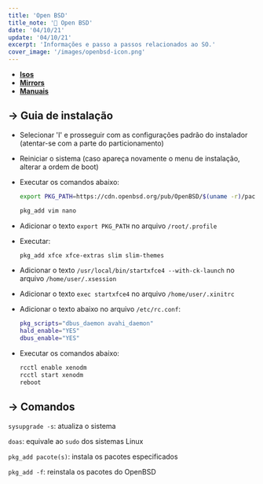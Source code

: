 ```yaml
---
title: 'Open BSD'
title_note: '🐡 Open BSD'
date: '04/10/21'
update: '04/10/21'
excerpt: 'Informações e passo a passos relacionados ao SO.'
cover_image: '/images/openbsd-icon.png'
---
```


- **[Isos](https://www.openbsd.org/faq/faq4.html#Download)**
- **[Mirrors](https://www.openbsd.org/ftp.html)**
- **[Manuais](https://man.openbsd.org/)**

## -> Guia de instalação

- Selecionar 'I' e prosseguir com as configurações padrão do instalador (atentar-se com a parte do particionamento)

- Reiniciar o sistema (caso apareça novamente o menu de instalação, alterar a ordem de boot)

- Executar os comandos abaixo:

    ```sh
    export PKG_PATH=https://cdn.openbsd.org/pub/OpenBSD/$(uname -r)/packages/$(uname -m)

    pkg_add vim nano
    ```

- Adicionar o texto `export PKG_PATH` no arquivo `/root/.profile`

- Executar:

    ```sh
    pkg_add xfce xfce-extras slim slim-themes
    ```

- Adicionar o texto `/usr/local/bin/startxfce4 --with-ck-launch` no arquivo `/home/user/.xsession`

- Adicionar o texto `exec startxfce4` no arquivo `/home/user/.xinitrc`

- Adicionar o texto abaixo no arquivo `/etc/rc.conf`:

    ```sh
    pkg_scripts="dbus_daemon avahi_daemon"
    hald_enable="YES"
    dbus_enable="YES"
    ```

- Executar os comandos abaixo:

    ```sh
    rcctl enable xenodm
    rcctl start xenodm
    reboot
    ```

## -> Comandos

`sysupgrade -s`: atualiza o sistema

`doas`: equivale ao `sudo` dos sistemas Linux

`pkg_add pacote(s)`: instala os pacotes especificados

`pkg_add -f`: reinstala os pacotes do OpenBSD

